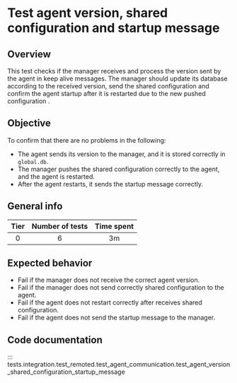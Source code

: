# Test agent version, shared configuration and startup message
## Overview
This test checks if the manager receives and process the version sent by the agent in keep alive messages. The manager
should update its database according to the received version, send the shared configuration and confirm the agent
startup after it is restarted due to the new pushed configuration .

## Objective

To confirm that there are no problems in the following:

- The agent sends its version to the manager, and it is stored correctly in `global.db`.
- The manager pushes the shared configuration correctly to the agent, and the agent is restarted.
- After the agent restarts, it sends the startup message correctly.

## General info

|Tier | Number of tests | Time spent |
|:--:|:--:|:--:|
| 0 | 6 | 3m |

## Expected behavior

- Fail if the manager does not receive the correct agent version.
- Fail if the manager does not send correctly shared configuration to the agent.
- Fail if the agent does not restart correctly after receives shared configuration.
- Fail if the agent does not send the startup message to the manager.

## Code documentation

::: tests.integration.test_remoted.test_agent_communication.test_agent_version_shared_configuration_startup_message
